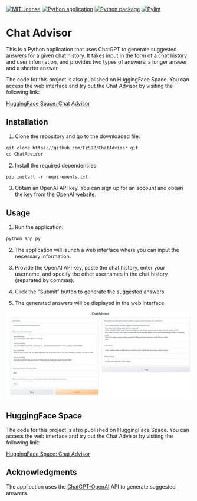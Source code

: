 [![MITLicense](https://img.shields.io/badge/license-MIT-green)](https://opensource.org/licenses/MIT)
[![Python application](https://github.com/FzS92/ChatAdvisor/actions/workflows/python-app.yml/badge.svg)](https://github.com/FzS92/ChatAdvisor/actions/workflows/python-app.yml)
[![Python package](https://github.com/FzS92/ChatAdvisor/actions/workflows/python-package.yml/badge.svg)](https://github.com/FzS92/ChatAdvisor/actions/workflows/python-package.yml)
[![Pylint](https://github.com/FzS92/ChatAdvisor/actions/workflows/pylint.yml/badge.svg)](https://github.com/FzS92/ChatAdvisor/actions/workflows/pylint.yml)

# Chat Advisor
This is a Python application that uses ChatGPT to generate suggested answers for a given chat history. It takes input in the form of a chat history and user information, and provides two types of answers: a longer answer and a shorter answer.

The code for this project is also published on HuggingFace Space. You can access the web interface and try out the Chat Advisor by visiting the following link:

[HuggingFace Space: Chat Advisor](https://huggingface.co/spaces/fzs/ChatAdvisor)


## Installation

1. Clone the repository and go to the downloaded file:

```python
git clone https://github.com/FzS92/ChatAdvisor.git
cd ChatAdvisor
```

2. Install the required dependencies:
```python
pip install -r requirements.txt
```
3. Obtain an OpenAI API key. You can sign up for an account and obtain the key from the [OpenAI website](https://platform.openai.com/account/billing/overview).

## Usage
1. Run the application:
```python
python app.py
```

2. The application will launch a web interface where you can input the necessary information.

3. Provide the OpenAI API key, paste the chat history, enter your username, and specify the other usernames in the chat history (separated by commas).

4. Click the "Submit" button to generate the suggested answers.

5. The generated answers will be displayed in the web interface.

![App Screenshot](./screenshots/screenshot_app.png)

## HuggingFace Space
The code for this project is also published on HuggingFace Space. You can access the web interface and try out the Chat Advisor by visiting the following link:

[HuggingFace Space: Chat Advisor](https://huggingface.co/spaces/fzs/ChatAdvisor)

## Acknowledgments
The application uses the [ChatGPT-OpenAI](https://openai.com/) API to generate suggested answers.
